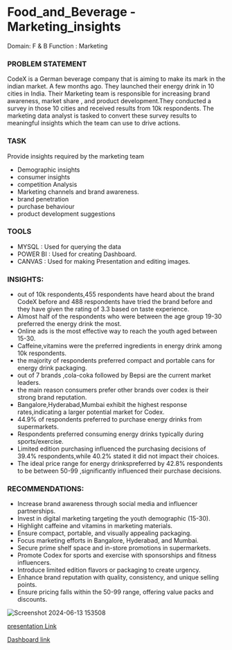 # Food_and_Beverage - Marketing_insights

Domain: F & B       Function : Marketing

### PROBLEM STATEMENT
CodeX is a German beverage company that is aiming to make its mark in the indian market. A few months ago. They launched their energy drink in 10 cities in India.
Their Marketing team is responsible for increasing brand awareness, market share , and product development.They conducted a survey in those 10 cities and received results from 10k respondents.
The marketing data analyst is tasked to convert these survey results to meaningful insights which the team can use to drive actions.

### TASK
Provide insights required by the marketing team
- Demographic insights
- consumer insights
- competition Analysis
- Marketing channels and brand awareness.
- brand penetration
- purchase behaviour
- product development suggestions

### TOOLS
- MYSQL : Used for querying the data
- POWER BI : Used for creating Dashboard.
- CANVAS : Used for making Presentation and editing images.

### INSIGHTS:
- out of 10k respondents,455 respondents have heard about the brand CodeX before and 488 respondents have tried the brand before and they have given the rating of 3.3 based on taste experience.
- Almost half of the respondents who were between the age group 19-30 preferred the energy drink the most.
- Online ads is the most effective way to reach the youth aged between 15-30.
- Caffeine,vitamins were the preferred ingredients in energy drink among 10k respondents.
- the majority of respondents preferred compact and portable cans for energy drink packaging.
- out of 7 brands ,cola-coka followed by Bepsi are the current market leaders.
- the main reason consumers prefer other brands over codex is their strong brand reputation.
- Bangalore,Hyderabad,Mumbai exhibit the highest response rates,indicating a larger potential market for Codex.
- 44.9% of respondents preferred to purchase energy drinks from supermarkets.
- Respondents preferred consuming energy drinks typically during sports/exercise.
- Limited edition purchasing influenced the purchasing decisions of 39.4% respondents,while 40.2% stated it did not impact their choices.
- The ideal price range for energy drinkspreferred by 42.8% respondents to be between 50-99 ,significantly influenced their purchase decisions.

### RECOMMENDATIONS:
- Increase brand awareness through social media and influencer partnerships.
-  Invest in digital marketing targeting the youth demographic (15-30).
-  Highlight caffeine and vitamins in marketing materials.
-  Ensure compact, portable, and visually appealing packaging.
-  Focus marketing efforts in Bangalore, Hyderabad, and Mumbai.
-  Secure prime shelf space and in-store promotions in supermarkets.
-  Promote Codex for sports and exercise with sponsorships and fitness influencers.
-  Introduce limited edition flavors or packaging to create urgency.
-  Enhance brand reputation with quality, consistency, and unique selling points.
-  Ensure pricing falls within the 50-99 range, offering value packs and discounts.



   
![Screenshot 2024-06-13 153508](https://github.com/hKasturik/Food-and-Beverage--Marketing-insights/assets/170725023/1a11e3cc-e14b-4578-88bc-8e199ff420ef)

[presentation Link](https://www.canva.com/design/DAGGo7btTJw/PE74usGgQjVnfcfrpulq5Q/view?utm_content=DAGGo7btTJw&utm_campaign=designshare&utm_medium=link&utm_source=editor)

[Dashboard link](https://app.powerbi.com/view?r=eyJrIjoiZmZiMTE4NWQtMmM1MC00ZmI1LTk2NzQtM2Y3ZDUxZDAwODQ1IiwidCI6ImM2ZTU0OWIzLTVmNDUtNDAzMi1hYWU5LWQ0MjQ0ZGM1YjJjNCJ9)

